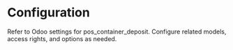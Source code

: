 # Configuration

Refer to Odoo settings for pos_container_deposit. Configure related models, access rights, and options as needed.
